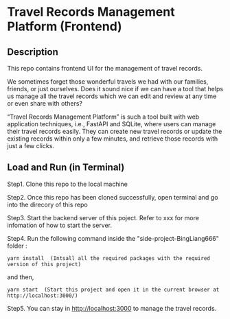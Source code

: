 # Travel Records Management Platform (Frontend)

## Description
This repo contains frontend UI for the management of travel records.

We sometimes forget those wonderful travels we had with our families, friends, or just ourselves. Does it sound nice if we can have a tool that helps us 
manage all the travel records which we can edit and review at any time or even share with others?

“Travel Records Management Platform” is such a tool built with web application techniques, i.e., FastAPI and SQLite, where users can manage their travel 
records easily. They can create new travel records or update the existing records within only a few minutes, and retrieve those records with just a few 
clicks.

## Load and Run (in Terminal)
Step1. Clone this repo to the local machine

Step2. Once this repo has been cloned successfully, open terminal and go into the direcory of this repo

Step3. Start the backend server of this poject. Refer to xxx for more infomation of how to start the server.

Step4. Run the following command inside the "side-project-BingLiang666" folder :
```
yarn install  (Intsall all the required packages with the required version of this project)
```
and then,
```
yarn start  (Start this project and open it in the current browser at http://localhost:3000/)
```

Step5. You can stay in [http://localhost:3000](http://localhost:3000) to manage the travel records.
